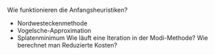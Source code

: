 Wie funktionieren die Anfangsheuristiken?
- Nordwesteckenmethode
- Vogelsche-Approximation
- Splatenminimum
Wie läuft eine Iteration in der Modi-Methode?
Wie berechnet man Reduzierte Kosten?